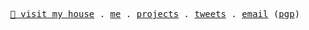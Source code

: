 <p align="center">
  <samp>
    <a href="https://github.com/hisamafahri/dotfiles">🏡 visit my house</a>  .
    <a href="https://hisam.dev">me</a> .
    <a href="https://github.com/hisamafahri?tab=repositories">projects</a> .
    <a href="https://twitter.com/hisamafahri">tweets</a> .
    <a href="mailto:me@hisamafahri.com">email</a> (<a href="https://keys.openpgp.org/vks/v1/by-fingerprint/9C17AFF57A72E34FEB10781FFC28DEDBC520268B">pgp</a>)
  </samp>
</p>
